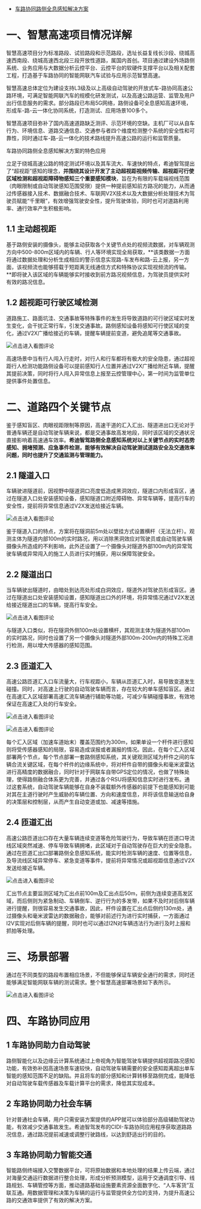 - [车路协同路侧全息感知解决方案](https://www.sohu.com/a/346969228_649849)

# 一、智慧高速项目情况详解

智慧高速项目分为标准路段、试验路段和示范路段，选址长益复线长沙段、绕城高速西南段、绕城高速西北段三段开放性道路，属国内首创。项目通过建设外场路侧系统、业务应用与大数据分析云控平台、云控平台的软硬件支撑平台以及相关配套工程，打造基于车路协同的智能网联汽车试验与应用示范智慧高速。

智慧高速总体定位为建设支持L3级及以上高级自动驾驶的开放式车-路协同高速公路环境，可满足智能网联汽车的规模化研发测试，以及高速公路运营、监管及用户出行信息服务的需求。部分路段已布局5G网络，路侧设备可全息感知高速环境，形成车-路-云一体化协同系统，打造测试、应用场景100多个。

智慧高速项目弥补了国内高速道路缺乏测评、示范环境的空缺。主机厂可以从自车行为、环境信息、道路交通信息、交通参与者四个维度检测整个系统的安全性和可靠性，同时通过车-路-云一体化的技术路线提升高速公路的运行和监管质量。

车路协同路侧全息感知解决方案的特色应用

立足于绕城高速公路的特定测试环境以及其车流大、车速快的特点，希迪智驾提出了“超视距”感知的理念，**并围绕其设计开发了主动超视距视频传输、超视距可行使区域检测和超视距障碍物感知三个重要感知模块**，旨在为有限的车载端视线范围（肉眼限制或自动驾驶感知范围受限）提供一种提前感知前方路况的能力，从而通过传感器接入技术、数据融合技术、车联网V2X技术以及大数据分析处理技术为驾驶员赋能“千里眼”，有效增强驾驶安全性，提升驾驶体验，同时也可对道路利用率、通行效率产生积极影响。

## 1.1 主动超视距 

基于路侧安装的摄像头，能够主动获取各个关键节点处的视频流数据，对车辆观测方向中500-800m区域内的车辆、行人等环境实现全局获取，**该类数据一方面将通过数据处理和分析生成相应的警示信息实现路-车发布和路-云上报，另一方面，该视频流也能够搭载于短距离无线通信方式和特殊协议实现视频流的传输。**即将驶入该区域的车辆能够实时接收到前方路况视频信息，为驾驶员提供实时有效的路况信息。

## 1.2 超视距可行驶区域检测 

道路施工、路面坑洼、交通事故等特殊事件的发生将导致道路的可行驶区域实时发生变化，会干扰正常行车，引发交通事故。路侧感知设备将感知可行使区域的变化，通过V2X广播给接近的车辆，提醒车辆提前变道，避免追尾等交通事故。

![点击进入看图评论](http://5b0988e595225.cdn.sohucs.com/images/20191014/e83b7c567835464daadbb57fa7371e82.gif)

高速场景中当有行人闯入行走时，对行人和行车都将有极大的安全隐患，通过超视距行人检测功能路侧设备可以提前感知行人位置并通过V2X广播给附近车辆，提醒其提前决策，同时将行人闯入异常信息上报至云控管理中心，第一时间为监管单位提供事件处置信息。

# 二、道路四个关键节点

鉴于感知盲区、肉眼视距限制等原因，高速干道的汇入汇出、隧道进出口无论对于普通车辆还是自动驾驶车辆来说，都是交通事故高发地段，同时该区域的交通状况直接影响着高速通车效率。**希迪智驾路侧全息感知系统对以上关键节点的实时态势感知、拥堵预测、应急事件检测，能够有效解决自动驾驶测试道路安全及交通效率问题，同时也提升了交通监测与管理能力。**

## 2.1 隧道入口 

车辆驶进隧道前，因视野中隧道洞口亮度低造成黑洞效应，隧道口内形成盲区，通过在隧道入口处安装感知设备，感知隧道口附近障碍物、异常车辆等，提高行车的安全性，提前将异常信息通过V2X发送给接近车辆。

![点击进入看图评论](http://5b0988e595225.cdn.sohucs.com/images/20191014/700f3bb78a184619867bc818e303a35e.jpeg)

鉴于隧道入口的特点，方案将在隧洞前5m处以壁挂方式设置横杆（无法立杆）。观测主体为隧道内部100m的实时路况，用以消除黑洞效应对驾驶员或自动驾驶车辆摄像头所造成的不利影响，此外还设置了一个摄像头对隧道外部100m内的异常驾驶车辆或异常闯入的施工人员进行实时捕获，用以保障驾驶安全。

## 2.2 隧道出口 

当车辆驶出隧道时，由暗处到达亮处形成白洞效应，隧道外对驾驶员形成盲区。通过在隧道出口处安装感知设置，感知隧道出口外的环境，将异常情况通过V2X发送给接近隧道出口的车辆，提高行车安全。

![点击进入看图评论](http://5b0988e595225.cdn.sohucs.com/images/20191014/4a1aca00dedf4cdf84a6da65ae68f4e7.jpeg)

与隧道入口类似，将在隧洞外侧100m处设置横杆，其观测主体为隧道外部100m的实时路况，同时也设置了另一个摄像头对隧道外部100m-200m内的特殊工况进行检测，用以增大传感器的感知范围。

## 2.3 匝道汇入 

高速公路匝道汇入口车流量大，行车视距小，车辆从匝道汇入时，易导致变道发生碰撞。同时，对高速上行驶的自动驾驶车辆而言，存在较大的单车感知盲区。通过在高速汇入区域部署高速汇流车辆通行辅助等功能，可减少车辆碰撞事故，有效地保证在高速汇入处的行车安全。

![点击进入看图评论](http://5b0988e595225.cdn.sohucs.com/images/20191014/ef9c280dd2214407bb93effc3fbe5acb.jpeg)

![点击进入看图评论](http://5b0988e595225.cdn.sohucs.com/images/20191014/11f4bbaea0744ef4a96ab2a8edd27dfc.jpeg)

每个汇入区域（加速车道始末）覆盖范围约为300m，如果单设一个杆件进行感知则将受传感器感知的局限，容易造成误报或者漏报的情况。因此，在每个汇入区域部署两个节点，每个节点部署一套路侧感知系统，其关键观测区域为杆件之间的车辆合流关键区域，在每个杆件的边缘系统中，将对杆件自带的摄像头和毫米波雷达进行高精度的数据融合，同时针对于网联车自带GPS定位的情况，也做了特殊处理，使得路侧融合体系更为完善，并通过各个RSU将感知信息实时进行发布。通过这套系统，自动驾驶车辆能够在自身不装载额外传感器的前提下也能感知到可能对其在主道行驶时产生威胁的车辆位置、方向和速度信息，并将该信息输送给自身的决策层和控制层，从而产生自动变道或加、减速等措施。

## 2.4 匝道汇出 

高速公路匝道出口存在大量车辆连续变道等危险驾驶行为，导致车辆在匝道口导流线区域突然减速、停车导致车辆拥堵，此区域对于自动驾驶存在巨大的安全隐患。通过在匝道汇出口部署路侧全息感知系统，能实时检测车辆的速度、位置等信息，及导流线区域异常停车、紧急变道等事件，提前将异常情况或超视距信息通过V2X发送给接近车辆。

![点击进入看图评论](http://5b0988e595225.cdn.sohucs.com/images/20191014/44177ae18f0f402690da6141a242a858.jpeg)

汇出节点主要监测区域为汇出点前100m及汇出点后50m，前侧为连续变道高发区域，而后侧则为紧急制动、车辆倒车、逆行行为的多发带，如果不及时对后侧车辆进行提醒，则很容易发生交通事故，因此，杆件设置在汇出点后侧约130m处，通过摄像头和毫米波雷达的数据融合，能够对前述行为进行实时捕获，一方面通过I2V实现对后侧车辆的提醒，同时也可以通过I2N对车辆违法行为进行及时上报和抓拍等处理。

# 三、场景部署

通过在不同类型的路段布置相应场景，不但能够保证车辆安全通行的需求，同时还能够满足智能网联车辆的测试需求。整个智慧高速部署场景如下表所示。

![点击进入看图评论](http://5b0988e595225.cdn.sohucs.com/images/20191014/d22c9a7623034a6cb5935b3c6f280ab1.jpeg)

# 四、车路协同应用

## 1 车路协同助力自动驾驶 

路侧智能化以及边缘云计算系统通过上帝视角为智能驾驶车辆提供超视距路况感知功能，有效弥补因高速场景车速较快，自动驾驶车辆需要的安全感知距离超出单车智能的感知范围不足的缺陷。并且将车的部分感知和计算转移至路侧完成，能降低对自动驾驶车载传感器及车载计算平台的需求，降低其实现成本。

## 2 车路协同助力社会车辆 

针对普通社会车辆，用户只需安装方案提供的APP就可以体验部分高级辅助驾驶功能，有效减少交通事故发生。希迪智驾发布的CIDI-车路协同应用程序获取道路路况信息，通过路况提前减速或调整行驶路线，以达到舒适出行的目的。

## 3 车路协同助力智能交通 

智能路侧终端接入交警数据平台，可将原始数据和本地处理的结果上传云端，通过对海量交通运行数据进行整合处理，形成分析预测模型，运用于交通调度引导、线路规划、车辆管控等方面，推动道路基础设施要素资源全面数字化、“人车客货”互联互通。用数据管理和决策为车辆的运行与监管提供全方位的支持，为提升高速公路的交通效率提供了有效的解决方案。